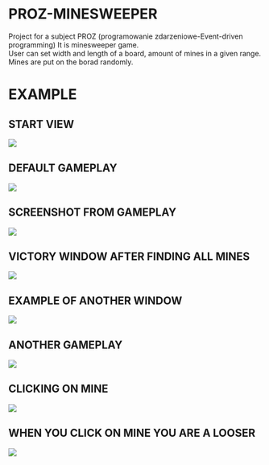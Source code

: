 # PROZ-MINESWEEPER
Project for a subject PROZ (programowanie zdarzeniowe-Event-driven programming)
It is minesweeper game.   
User can set width and length of a board, amount of mines in a given range.   
Mines are put on the borad randomly.
# EXAMPLE
## START VIEW
![](https://github.com/czogran/PROZ-saper/blob/master/docs/pictures/start.PNG)
## DEFAULT GAMEPLAY
![](https://github.com/czogran/PROZ-saper/blob/master/docs/pictures/defaultWindow.PNG)
## SCREENSHOT FROM GAMEPLAY
![](https://github.com/czogran/PROZ-saper/blob/master/docs/pictures/exampleGameplay.PNG)
## VICTORY WINDOW AFTER FINDING ALL MINES
![](https://github.com/czogran/PROZ-saper/blob/master/docs/pictures/victory.PNG)
## EXAMPLE OF ANOTHER WINDOW
![](https://github.com/czogran/PROZ-saper/blob/master/docs/pictures/anotherWindow.PNG)
## ANOTHER GAMEPLAY
![](https://github.com/czogran/PROZ-saper/blob/master/docs/pictures/anotherGameplay.PNG)
## CLICKING ON MINE
![](https://github.com/czogran/PROZ-saper/blob/master/docs/pictures/minen.PNG)
## WHEN YOU CLICK ON MINE YOU ARE A LOOSER
![](https://github.com/czogran/PROZ-saper/blob/master/docs/pictures/loserWindow.PNG)

